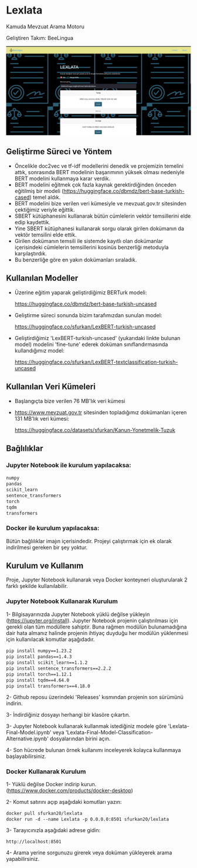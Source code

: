 # Lexlata
Kamuda Mevzuat Arama Motoru

Geliştiren Takım: BeeLingua

![Project Image](https://github.com/BeeLingua/Lexlata/blob/main/documentation/ui_image.png)

## Geliştirme Süreci ve Yöntem
- Öncelikle doc2vec ve tf-idf modellerini denedik ve projemizin temelini attık, sonrasında BERT modelinin başarımının yüksek olması nedeniyle BERT modelini kullanmaya karar verdik.
- BERT modelini eğitmek çok fazla kaynak gerektirdiğinden önceden eğitilmiş bir modeli (https://huggingface.co/dbmdz/bert-base-turkish-cased) temel aldık.
- BERT modelini bize verilen veri kümesiyle ve mevzuat.gov.tr sitesinden çektiğimiz veriyle eğittik.
- SBERT kütüphanesini kullanarak bütün cümlelerin vektör temsillerini elde edip kaydettik.
- Yine SBERT kütüphanesi kullanarak sorgu olarak girilen dokümanın da vektör temsilini elde ettik.
- Girilen dokümanın temsili ile sistemde kayıtlı olan dokümanlar içerisindeki cümlelerin temsillerini kosinüs benzerliği metoduyla karşılaştırdık.
- Bu benzerliğe göre en yakın dokümanları sıraladık.

## Kullanılan Modeller
- Üzerine eğitim yaparak geliştirdiğimiz BERTurk modeli:

  https://huggingface.co/dbmdz/bert-base-turkish-uncased

- Geliştirme süreci sonunda bizim tarafımızdan sunulan model:

  https://huggingface.co/sfurkan/LexBERT-turkish-uncased

- Geliştirdiğimiz 'LexBERT-turkish-uncased' (yukarıdaki linkte bulunan model) modelini 'fine-tune' ederek doküman sınıflandırmasında kullandığımız model:

  https://huggingface.co/sfurkan/LexBERT-textclassification-turkish-uncased

## Kullanılan Veri Kümeleri
- Başlangıçta bize verilen 76 MB'lık veri kümesi

- https://www.mevzuat.gov.tr sitesinden topladığımız dokümanları içeren 131 MB'lık veri kümesi:

  https://huggingface.co/datasets/sfurkan/Kanun-Yonetmelik-Tuzuk

## Bağlılıklar
### Jupyter Notebook ile kurulum yapılacaksa:
```
numpy
pandas
scikit_learn
sentence_transformers
torch
tqdm
transformers
```
### Docker ile kurulum yapılacaksa:
Bütün bağlılıklar imajın içerisindedir. Projeyi çalıştırmak için ek olarak indirilmesi gereken bir şey yoktur.

## Kurulum ve Kullanım
Proje, Jupyter Notebook kullanarak veya Docker konteyneri oluşturularak 2 farklı şekilde kullanılabilir.
### Jupyter Notebook Kullanarak Kurulum
1- Bilgisayarınızda Jupyter Notebook yüklü değilse yükleyin (https://jupyter.org/install). Jupyter Notebook projenin çalıştırılması için gerekli olan tüm modüllere sahiptir. Buna rağmen modülün bulunamadığına dair hata almanız halinde projenin ihtiyaç duyduğu her modülün yüklenmesi için kullanılacak komutlar aşağıdadır.
```
pip install numpy==1.23.2
pip install pandas==1.4.3
pip install scikit_learn==1.1.2
pip install sentence_transformers==2.2.2
pip install torch==1.12.1
pip install tqdm==4.64.0
pip install transformers==4.18.0
```


2- Github reposu üzerindeki 'Releases' kısmından projenin son sürümünü indirin.

3- İndirdiğiniz dosyayı herhangi bir klasöre çıkartın.

3- Jupyter Notebook kullanarak kullanmak istediğiniz modele göre 'Lexlata-Final-Model.ipynb' veya 'Lexlata-Final-Model-Classification-Alternative.ipynb' dosyalarından birini açın.

4- Son hücrede bulunan örnek kullanımı inceleyerek kolayca kullanmaya başlayabilirsiniz.

### Docker Kullanarak Kurulum
1- Yüklü değilse Docker indirip kurun. (https://www.docker.com/products/docker-desktop)

2- Komut satırını açıp aşağıdaki komutları yazın:
```
docker pull sfurkan20/lexlata
docker run -d --name Lexlata -p 0.0.0.0:8501 sfurkan20/lexlata
```
3- Tarayıcınızla aşağıdaki adrese gidin:
```
http://localhost:8501
```

4- Arama yerine sorgunuzu girerek veya doküman yükleyerek arama yapabilirsiniz.
